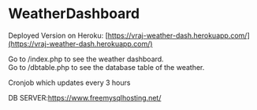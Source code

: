 # WeatherDashboard

Deployed Version on Heroku: [https://vraj-weather-dash.herokuapp.com/](https://vraj-weather-dash.herokuapp.com/)

Go to /index.php to see the weather dashboard.\
Go to /dbtable.php to see the database table of the weather.

Cronjob which updates every 3 hours

DB SERVER:https://www.freemysqlhosting.net/